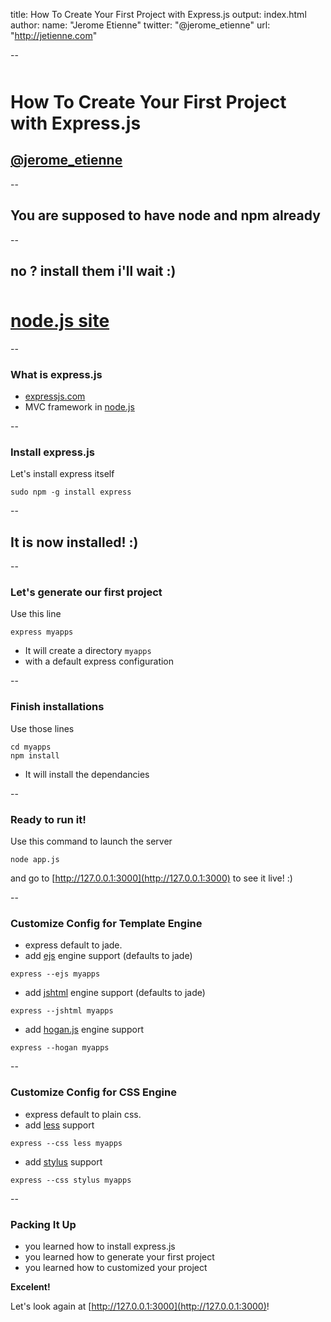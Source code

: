 title: How To Create Your First Project with Express.js
output: index.html
author:
  name: "Jerome Etienne"
  twitter: "@jerome_etienne"
  url: "http://jetienne.com"

--

<style>.slide-content{width: 1024px;}</style>
<style>.slide-content code {font-size:150%;}</style>
<style>h1 {margin-top:50px;}</style>
<base target='_blank'/>

# How To Create Your First Project with Express.js

## <a href='http://twitter.com/jerome_etienne'>@jerome_etienne</a>

--

## You are supposed to have node and npm already

--

## no ? install them i'll wait :)

# [node.js site](http://nodejs.org/)

--

### What is express.js

* [expressjs.com](http://expressjs.com)
* MVC framework in [node.js](http://nodejs.org)

--

### Install express.js

Let's install express itself

```
sudo npm -g install express
```

--

## It is now installed! :)

--

### Let's generate our first project

Use this line 

```
express myapps
```

* It will create a directory ```myapps```
* with a default express configuration

--

### Finish installations

Use those lines

```
cd myapps
npm install
```

* It will install the dependancies

--

### Ready to run it!

Use this command to launch the server

```
node app.js
```

and go to [http://127.0.0.1:3000](http://127.0.0.1:3000) to see it live! :)

--

### Customize Config for Template Engine

* express default to jade. 
* add [ejs](http://embeddedjs.com/) engine support (defaults to jade)
```
express --ejs myapps
``` 
* add [jshtml](https://github.com/elmerbulthuis/jshtml) engine support (defaults to jade)
```
express --jshtml myapps
``` 
* add [hogan.js](http://twitter.github.io/hogan.js/) engine support
```
express --hogan myapps
``` 
--

### Customize Config for CSS Engine

* express default to plain css. 
* add [less](http://lesscss.org/) support
```
express --css less myapps
``` 
* add [stylus](http://learnboost.github.io/stylus/) support
```
express --css stylus myapps
``` 

--

### Packing It Up

* you learned how to install express.js
* you learned how to generate your first project
* you learned how to customized your project

**Excelent!**

Let's look again at [http://127.0.0.1:3000](http://127.0.0.1:3000)!










